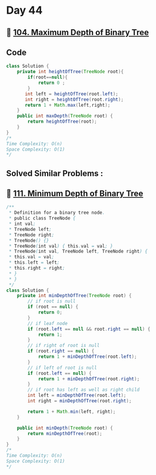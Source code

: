 # Day 44

## 🔗 [104. Maximum Depth of Binary Tree](hhttps://leetcode.com/problems/maximum-depth-of-binary-tree/description/)

## Code

```java
class Solution {
    private int heightOfTree(TreeNode root){
        if(root==null){
            return 0 ;
        }
       int left = heightOfTree(root.left);
       int right = heightOfTree(root.right);
       return 1 + Math.max(left,right);
    }
    public int maxDepth(TreeNode root) {
        return heightOfTree(root);
    }
}
/*
Time Complexity: O(n)
Space Complexity: O(1)
*/
```

## Solved Similar Problems :

## 🔗 [111. Minimum Depth of Binary Tree](https://leetcode.com/problems/minimum-depth-of-binary-tree/description/)

```java
/**
 * Definition for a binary tree node.
 * public class TreeNode {
 * int val;
 * TreeNode left;
 * TreeNode right;
 * TreeNode() {}
 * TreeNode(int val) { this.val = val; }
 * TreeNode(int val, TreeNode left, TreeNode right) {
 * this.val = val;
 * this.left = left;
 * this.right = right;
 * }
 * }
 */
class Solution {
    private int minDepthOfTree(TreeNode root) {
        // if root is null
        if (root == null) {
            return 0;
        }
        // if leaf node
        if (root.left == null && root.right == null) {
            return 1;
        }
        // if right of root is null
        if (root.right == null) {
            return 1 + minDepthOfTree(root.left);
        }
        // if left of root is null
        if (root.left == null) {
            return 1 + minDepthOfTree(root.right);
        }
        // if root has left as well as right child
        int left = minDepthOfTree(root.left);
        int right = minDepthOfTree(root.right);

        return 1 + Math.min(left, right);
    }

    public int minDepth(TreeNode root) {
        return minDepthOfTree(root);
    }
}
/*
Time Complexity: O(n)
Space Complexity: O(1)
*/
```
